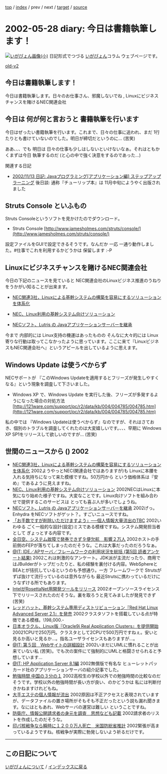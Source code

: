 [top](https://igapyon.github.io/diary/) 
 / [index](https://igapyon.github.io/diary/2002/index.html) 
 / prev 
 / next 
 / [target](https://igapyon.github.io/diary/2002/ig020528.html) 
 / [source](https://github.com/igapyon/diary/blob/gh-pages/2002/ig020528.html.src.md) 

2002-05-28 diary: 今日は書籍執筆します！
=====================================================================================================
[![いがぴょん画像(小)](https://igapyon.github.io/diary/images/iga200306s.jpg "いがぴょん")](https://igapyon.github.io/diary/memo/memoigapyon.html) 日記形式でつづる [いがぴょん](https://igapyon.github.io/diary/memo/memoigapyon.html)コラム ウェブページです。

[old-v2](ig020528-orig.html)

## 今日は書籍執筆します！

今日は書籍執筆します。日々のお仕事さん、邪魔しないでね , Linuxにビジネスチャンスを賭けるNEC関連会社


## 今日は 何が何と言おうと 書籍執筆を行います

今日はぜったい書籍執筆を行います。これまで、日々の仕事に追われ、まだ 1行たりとも書けていないのでした。明日が締切だというのに…
(苦笑)

ああ、、、でも 明日は 日々の仕事も少しはしないといけないなぁ。それはともかくまずは今日 執筆するのだ (と心の中で強く決意をするのであった…)

関連する日記

* [2002/11/13 日記: Javaプログラミング[アプリケーション編] ステップアップラーニング](ig021113.html)
  後日談: 通称『チューリップ本』は 11月中旬にようやく出版されました

## Struts Console といふもの

Struts Consoleというソフトを見かけたのでダウンロード。

* Struts Console
  [http://www.jamesholmes.com/struts/console/](http://www.jamesholmes.com/struts/console/)

設定ファイルをGUIで設定できるそうです。なんだか 一応 一通り動作しました。#仕事でこれを利用するかどうかは 保留します :-P

## Linuxにビジネスチャンスを賭けるNEC関連会社

今日の下記のニュースを見ていると NEC関連会社のLinuxビジネス推進のうねりをうかがい知ることが出来ます。

* [NEC関連3社，Linuxによる基幹システムの構築を容易にするソリューションを体系化](http://www.zdnet.co.jp/enterprise/0205/27/02052713.html)
  
* [NEC、Linux利用の基幹システム向けソリューション](http://biztech.nikkeibp.co.jp/wcs/show/leaf?CID=onair/biztech/prom/187432)
  
* [NECソフト、Lutris の 
Javaアプリケーションサーバーを継承](http://japan.internet.com/webtech/20020523/4.html)

今まで 内部的には Linux支持の機運はあったものの そんなに大々的には Linux寄りな行動は取ってこなかったように思っています。ここに来て『LinuxビジネスもNEC関連会社へ』というアピールを出しているように思えます。

## Windows Update は使うべからず

NECサポートが 『このWindows Updateを適用するとフリーズが発生しやすくなる』という現象を調査して下さいました。

* Windows XP で、Windows Update を実行した後、フリーズが多発するようになった場合の対処方法
  [http://121ware.com/support/pc/r2/data/kb/004/004785/004785.htm](http://121ware.com/support/pc/r2/data/kb/004/004785/004785.htm)

私の中では 『Windows Updateは使うべからず』なのですが、それはさておき、個別のトラブルを調査してくれたのは大変嬉しいです。、、、早期に Windows XP SP1をリリースして欲しいのですが… (苦笑)

## 世間のニュースから () 2002

* [NEC関連3社，Linuxによる基幹システムの構築を容易にするソリューションを体系化](http://www.zdnet.co.jp/enterprise/0205/27/02052713.html)  2002ようやっとNEC(関連会社ではありますが)も Linuxに本腰を入れる気持ちになって来た模様ですね。50万円から という価格体系は『安め』であるように見えますね。
* [NEC、Linux利用の基幹システム向けソリューション](http://biztech.nikkeibp.co.jp/wcs/show/leaf?CID=onair/biztech/prom/187432)  2002NECはLinuxに本気になり始めた様子ですね。大変なことです。Linux向けソフトを組み合わせで提供するこのサービスは とっても喜ぶ人が多いでしょうね。
* [NECソフト、Lutris の Javaアプリケーションサーバーを継承](http://japan.internet.com/webtech/20020523/4.html)  2002げっ。Enhydra をNECソフトがゲット？。すごいニュースですね。
* [「お手数ですが削除いただけますよう」──個人情報大量流出のTBC](http://www.zdnet.co.jp/news/0205/27/njbt_06.html)  2002いわゆる ごく一般的な設計(設定)ミスである模様ですね。システム開発担当者として ぎょっとする内容です。
* [全日空、システム故障で発券できず９便欠航　影響２万人](http://www.asahi.com/national/update/0527/024.html)  2002ホストの手前側のFEPが落ちてしまったのだそうな。これは大事だったのだろうなぁ。
* [@IT: IDE／APサーバ／フレームワークの利用状況を総括 (第5回 読者アンケート結果)](http://www.atmarkit.co.jp/fjava/survey/surbey0205/survey0205.html)  2002これは刺激的なアンケート。JDK派が主流だったり、商用ではJBuilderがトップだったりと、私の経験を裏付ける内容。WebSphereとBEAとが拮抗しているというのも予想通り。一方 フレームワークで Strutsがずば抜けて流行っているのは意外ながらも 最近Strutsに携わっているだけに うなずける所でもあります。
* [IntelがRosettaNet用開発ツールをリリース](http://www.zdnet.co.jp/news/0205/25/nebt_05.html)  2002オープンソースライセンス下でリリースされたのだそうな。裏を取ろうと見てみましたが発見できず (苦笑)
* [レッドハット、基幹システム専用ディストリビューション『Red Hat Linux Advanced Server 2.1』を発売](http://linux.ascii24.com/linux/news/today/2002/05/24/636000-000.html)  2002クラスタソフトを搭載している点が特徴である模様。\198,000.-
* [日本オラクル、Linux版『Oracle9i Real Application Clusters』を提供開始](http://linux.ascii24.com/linux/news/today/2002/05/24/635991-000.html)  20021CPUで250万円。クラスタとして2CPUで500万円ですねぇ。安いと見るか高いと見るか…。指名ユーザライセンスもありますが…。
* [@IT: 第５回　Webサイトの詳細設計](http://www.atmarkit.co.jp/fjava/rensai2/websys05/websys05.html)  2002いまだにUMLに慣れることが出来ていない私 (苦笑)。でも次の案件にて強制的にUMLと格闘させられると予想しています…
* [@IT: HP Application Server 8.1編](http://www.atmarkit.co.jp/fjava/rensai2/stpbystp01/stpbystp01.html)  2002無償版で有名な ヒューレットパッカード社のアプリケーションサーバの紹介記事でした。
* [勉強時間 中国の３分の１](http://www.nhk.or.jp/news/2002/05/28/grri84000000ch6w.html)  2002高校生の学校以外での勉強時間の比較なのだそうです。学校以外の勉強時間が長い方が良い、のかどうかは 私には判断付きかねますけれどもね。
* [大手エステの個人情報が流出](http://www.nhk.or.jp/news/2002/05/27/grri84000000cgmd.html)  2002原因は不正アクセスと表現されていますが、データファイルの置き場所がそもそも不正だったという説も漏れ聞きます。なにはともあれ、Webサーバの運営は難しい ということですね。
* [防衛庁、情報公開請求者の身元を調査　思想なども記載](http://www.asahi.com/national/update/0528/009.html)  2002請求者のリストを作成したのだそうな。
* [印パ核戦争なら瞬時に１２００万人死亡　米国防総省推計](http://www.asahi.com/international/update/0528/002.html?2002)  2002緊張が高まっているようですね。核戦争が実際に勃発しないよう祈るだけです。


----------------------------------------------------------------------------------------------------

## この日記について
[いがぴょんについて](https://igapyon.github.io/diary/memo/memoigapyon.html) / [インデックスに戻る](https://igapyon.github.io/diary/idxall.html)

